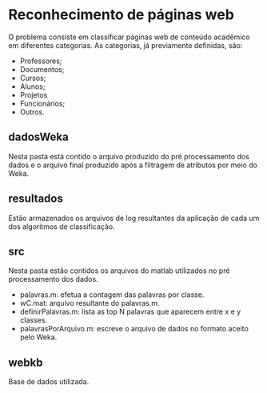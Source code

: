 # Reconhecimento de páginas web
O problema consiste em classificar páginas web de conteúdo acadêmico em diferentes categorias. As categorias, já previamente definidas, são:

* Professores;
* Documentos;
* Cursos;
* Alunos;
* Projetos
* Funcionários;
* Outros.

## dadosWeka
Nesta pasta está contido o arquivo produzido do pré processamento dos dados e o arquivo final produzido após a filtragem de atributos por meio do Weka.

## resultados
Estão armazenados os arquivos de log resultantes da aplicação de cada um dos algoritmos de classificação.

## src
Nesta pasta estão contidos os arquivos do matlab utilizados no pré processamento dos dados.

* palavras.m: efetua a contagem das palavras por classe.
* wC.mat: arquivo resultante do palavras.m.
* definirPalavras.m: lista as top N palavras que aparecem entre x e y classes.
* palavrasPorArquivo.m: escreve o arquivo de dados no formato aceito pelo Weka.

## webkb
Base de dados utilizada.
